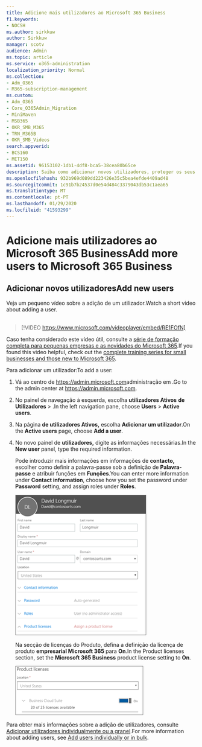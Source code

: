 ```yaml
---
title: Adicione mais utilizadores ao Microsoft 365 Business
f1.keywords:
- NOCSH
ms.author: sirkkuw
author: Sirkkuw
manager: scotv
audience: Admin
ms.topic: article
ms.service: o365-administration
localization_priority: Normal
ms.collection:
- Adm_O365
- M365-subscription-management
ms.custom:
- Adm_O365
- Core_O365Admin_Migration
- MiniMaven
- MSB365
- OKR_SMB_M365
- TRN_M365B
- OKR_SMB_Videos
search.appverid:
- BCS160
- MET150
ms.assetid: 96153102-1db1-4df8-bca5-38cea80b65ce
description: Saiba como adicionar novos utilizadores, proteger os seus dispositivos e atribuir funções no Microsoft 365 Business.
ms.openlocfilehash: 932b969d089dd223426e35c5bea4efde4409ad48
ms.sourcegitcommit: 1c91b7b24537d0e54d484c3379043db53c1aea65
ms.translationtype: MT
ms.contentlocale: pt-PT
ms.lasthandoff: 01/29/2020
ms.locfileid: "41593299"
---
```

# <a name="add-more-users-to-microsoft-365-business"></a><span data-ttu-id="bcbc5-103">Adicione mais utilizadores ao Microsoft 365 Business</span><span class="sxs-lookup"><span data-stu-id="bcbc5-103">Add more users to Microsoft 365 Business</span></span>

## <a name="add-new-users"></a><span data-ttu-id="bcbc5-104">Adicionar novos utilizadores</span><span class="sxs-lookup"><span data-stu-id="bcbc5-104">Add new users</span></span>

<span data-ttu-id="bcbc5-105">Veja um pequeno vídeo sobre a adição de um utilizador.</span><span class="sxs-lookup"><span data-stu-id="bcbc5-105">Watch a short video about adding a user.</span></span> <br><br>

> [!VIDEO https://www.microsoft.com/videoplayer/embed/RE1FOfN] 

<span data-ttu-id="bcbc5-106">Caso tenha considerado este vídeo útil, consulte a [série de formação completa para pequenas empresas e as novidades do Microsoft 365](https://support.office.com/article/6ab4bbcd-79cf-4000-a0bd-d42ce4d12816).</span><span class="sxs-lookup"><span data-stu-id="bcbc5-106">If you found this video helpful, check out the [complete training series for small businesses and those new to Microsoft 365](https://support.office.com/article/6ab4bbcd-79cf-4000-a0bd-d42ce4d12816).</span></span>

<span data-ttu-id="bcbc5-107">Para adicionar um utilizador:</span><span class="sxs-lookup"><span data-stu-id="bcbc5-107">To add a user:</span></span>

1. <span data-ttu-id="bcbc5-108">Vá ao centro de <a href="https://go.microsoft.com/fwlink/p/?linkid=837890" target="_blank">https://admin.microsoft.com</a>administração em .</span><span class="sxs-lookup"><span data-stu-id="bcbc5-108">Go to the admin center at <a href="https://go.microsoft.com/fwlink/p/?linkid=837890" target="_blank">https://admin.microsoft.com</a>.</span></span> 
2. <span data-ttu-id="bcbc5-109">No painel de navegação à esquerda, escolha **utilizadores Ativos** **de Utilizadores** \> .</span><span class="sxs-lookup"><span data-stu-id="bcbc5-109">In the left navigation pane, choose **Users** \> **Active users**.</span></span>
3. <span data-ttu-id="bcbc5-110">Na página **de utilizadores Ativos,** escolha **Adicionar um utilizador**.</span><span class="sxs-lookup"><span data-stu-id="bcbc5-110">On the **Active users** page, choose **Add a user**.</span></span>
4. <span data-ttu-id="bcbc5-111">No novo painel de **utilizadores,** digite as informações necessárias.</span><span class="sxs-lookup"><span data-stu-id="bcbc5-111">In the **New user** panel, type the required information.</span></span> 
  
    <span data-ttu-id="bcbc5-112">Pode introduzir mais informações em informações de **contacto,** escolher como definir a palavra-passe sob a definição de **Palavra-passe** e atribuir funções em **Funções**.</span><span class="sxs-lookup"><span data-stu-id="bcbc5-112">You can enter more information under **Contact information**, choose how you set the password under **Password** setting, and assign roles under **Roles**.</span></span>
      
    ![Enter user information in the New user card](media/f04d39ca-48be-4868-8330-8552a4754c8b.png)
      
    <span data-ttu-id="bcbc5-114">Na secção de licenças do Produto, defina a definição da licença de produto **empresarial Microsoft 365** para **On**.</span><span class="sxs-lookup"><span data-stu-id="bcbc5-114">In the Product licenses section, set the **Microsoft 365 Business** product license setting to **On**.</span></span>
      
    ![Set the license setting to On position](media/7404f7f7-93bc-44a3-9ffb-4208b5b17402.png)
  
<span data-ttu-id="bcbc5-116">Para obter mais informações sobre a adição de utilizadores, consulte [Adicionar utilizadores individualmente ou a granel](https://docs.microsoft.com/office365/admin/add-users/add-users).</span><span class="sxs-lookup"><span data-stu-id="bcbc5-116">For  more information about adding users, see [Add users individually or in bulk](https://docs.microsoft.com/office365/admin/add-users/add-users).</span></span>
  
